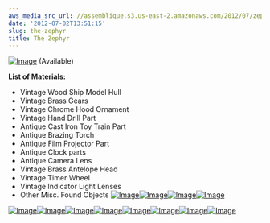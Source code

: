 ```yaml
---
aws_media_src_url: //assemblique.s3.us-east-2.amazonaws.com/2012/07/zephyr3.jpg
date: '2012-07-02T13:51:15'
slug: the-zephyr
title: The Zephyr
---
```


 [![Image](//assemblique.s3.us-east-2.amazonaws.com/2012/07/zephyr3.jpg?w=487)](//assemblique.s3.us-east-2.amazonaws.com/2012/07/zephyr3.jpg) (Available)

 **List of Materials:**

  * Vintage Wood Ship Model Hull
 * Vintage Brass Gears
 * Vintage Chrome Hood Ornament
 * Vintage Hand Drill Part­
 * Antique Cast Iron Toy Train Part
 * Antique Brazing Torch
 * Antique Film Projector Part
 * Antique Clock parts
 * Antique Camera Lens
 * Vintage Brass Antelope Head
 * Vintage Timer Wheel
 * Vintage Indicator Light Lenses
 * Other Misc. Found Objects
  [![Image](//assemblique.s3.us-east-2.amazonaws.com/2012/07/zephyr5.jpg?w=487)](//assemblique.s3.us-east-2.amazonaws.com/2012/07/zephyr5.jpg)[![Image](//assemblique.s3.us-east-2.amazonaws.com/2012/07/zephyr4.jpg?w=487)](//assemblique.s3.us-east-2.amazonaws.com/2012/07/zephyr4.jpg)[![Image](//assemblique.s3.us-east-2.amazonaws.com/2012/07/zephyr2.jpg?w=487)](//assemblique.s3.us-east-2.amazonaws.com/2012/07/zephyr2.jpg)[![Image](//assemblique.s3.us-east-2.amazonaws.com/2012/07/zephyr1.jpg?w=487)](//assemblique.s3.us-east-2.amazonaws.com/2012/07/zephyr1.jpg)

 [![Image](//assemblique.s3.us-east-2.amazonaws.com/2012/07/zephyr-spring.jpg?w=487)](//assemblique.s3.us-east-2.amazonaws.com/2012/07/zephyr-spring.jpg)[![Image](//assemblique.s3.us-east-2.amazonaws.com/2012/07/zephyr-back.jpg?w=487)](//assemblique.s3.us-east-2.amazonaws.com/2012/07/zephyr-back.jpg)[![Image](//assemblique.s3.us-east-2.amazonaws.com/2012/07/zephyr-side.jpg?w=487)](//assemblique.s3.us-east-2.amazonaws.com/2012/07/zephyr-side.jpg)[![Image](//assemblique.s3.us-east-2.amazonaws.com/2012/07/zephyr-keel.jpg?w=487)](//assemblique.s3.us-east-2.amazonaws.com/2012/07/zephyr-keel.jpg)[![Image](//assemblique.s3.us-east-2.amazonaws.com/2012/07/zephyr-bow.jpg?w=487)](//assemblique.s3.us-east-2.amazonaws.com/2012/07/zephyr-bow.jpg)[![Image](//assemblique.s3.us-east-2.amazonaws.com/2012/07/zephyr-stern.jpg?w=487)](//assemblique.s3.us-east-2.amazonaws.com/2012/07/zephyr-stern.jpg)[![Image](//assemblique.s3.us-east-2.amazonaws.com/2012/07/zephyr-toprear.jpg?w=487)](//assemblique.s3.us-east-2.amazonaws.com/2012/07/zephyr-toprear.jpg)[![Image](//assemblique.s3.us-east-2.amazonaws.com/2012/07/zephyr-topdetail.jpg?w=487)](//assemblique.s3.us-east-2.amazonaws.com/2012/07/zephyr-topdetail.jpg)